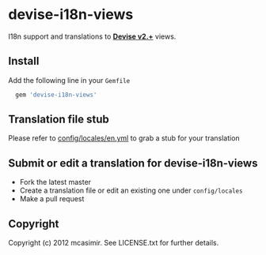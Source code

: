 #  devise-i18n-views

I18n support and translations to **[Devise v2.+](https://github.com/plataformatec/devise)** views.

## Install

Add the following line in your `Gemfile`

``` rb
  gem 'devise-i18n-views'
```

## Translation file stub 

Please refer to [config/locales/en.yml](https://github.com/mcasimir/devise-i18n-views/blob/master/config/locales/en.yml) to grab a stub for your translation

## Submit or edit a translation for devise-i18n-views
 
* Fork the latest master
* Create a translation file or edit an existing one under `config/locales`
* Make a pull request

## Copyright

Copyright (c) 2012 mcasimir. See LICENSE.txt for
further details.

